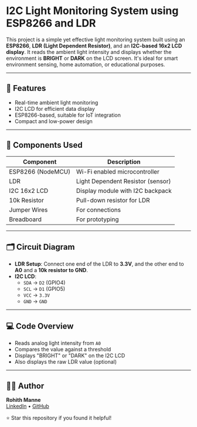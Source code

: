 # I2C Light Monitoring System using ESP8266 and LDR

This project is a simple yet effective light monitoring system built using an **ESP8266**, **LDR (Light Dependent Resistor)**, and an **I2C-based 16x2 LCD display**. It reads the ambient light intensity and displays whether the environment is **BRIGHT** or **DARK** on the LCD screen. It's ideal for smart environment sensing, home automation, or educational purposes.

---

## 🔧 Features

- Real-time ambient light monitoring
- I2C LCD for efficient data display
- ESP8266-based, suitable for IoT integration
- Compact and low-power design

---

## 🧰 Components Used

| Component        | Description                 |
|------------------|-----------------------------|
| ESP8266 (NodeMCU)| Wi-Fi enabled microcontroller |
| LDR              | Light Dependent Resistor (sensor) |
| I2C 16x2 LCD     | Display module with I2C backpack |
| 10k Resistor     | Pull-down resistor for LDR   |
| Jumper Wires     | For connections              |
| Breadboard       | For prototyping              |

---

## 🗂️ Circuit Diagram

- **LDR Setup**: Connect one end of the LDR to **3.3V**, and the other end to **A0** and a **10k resistor to GND**.
- **I2C LCD**:  
  - `SDA` → `D2` (GPIO4)  
  - `SCL` → `D1` (GPIO5)  
  - `VCC` → `3.3V`  
  - `GND` → `GND`  

---

## 💻 Code Overview

- Reads analog light intensity from `A0`
- Compares the value against a threshold
- Displays "BRIGHT" or "DARK" on the I2C LCD
- Also displays the raw LDR value (optional)

---

## 👨‍💻 Author

**Rohith Manne**  
[LinkedIn](https://www.linkedin.com/in/rohith-manne) • [GitHub](https://github.com/Rohith3333)

⭐ Star this repository if you found it helpful!

